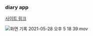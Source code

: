 ### diary app

[사이트 링크](https://sopt-28th-web-4nd.vercel.app/)

![화면 기록 2021-05-28 오후 5 18 39 mov](https://user-images.githubusercontent.com/24906022/119954859-64cf1200-bfda-11eb-9662-0eacb0c26950.gif)
